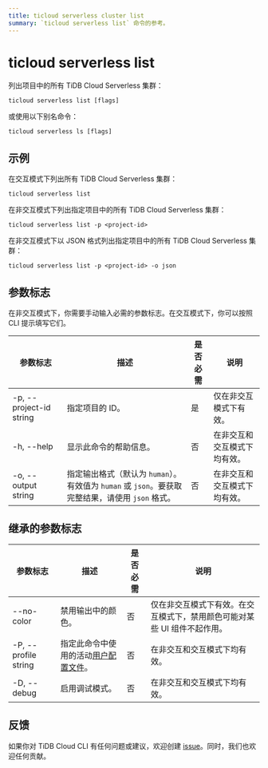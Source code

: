 ```yaml
---
title: ticloud serverless cluster list
summary: `ticloud serverless list` 命令的参考。
---
```


# ticloud serverless list

列出项目中的所有 TiDB Cloud Serverless 集群：

```shell
ticloud serverless list [flags]
```

或使用以下别名命令：

```shell
ticloud serverless ls [flags]
```

## 示例

在交互模式下列出所有 TiDB Cloud Serverless 集群：

```shell
ticloud serverless list
```

在非交互模式下列出指定项目中的所有 TiDB Cloud Serverless 集群：

```shell
ticloud serverless list -p <project-id>
```

在非交互模式下以 JSON 格式列出指定项目中的所有 TiDB Cloud Serverless 集群：

```shell
ticloud serverless list -p <project-id> -o json
```

## 参数标志

在非交互模式下，你需要手动输入必需的参数标志。在交互模式下，你可以按照 CLI 提示填写它们。

| 参数标志               | 描述                                                                                                              | 是否必需 | 说明                                                 |
|------------------------|------------------------------------------------------------------------------------------------------------------|----------|------------------------------------------------------|
| -p, --project-id string | 指定项目的 ID。                                                                                                   | 是       | 仅在非交互模式下有效。                               |
| -h, --help             | 显示此命令的帮助信息。                                                                                           | 否       | 在非交互和交互模式下均有效。                         |
| -o, --output string    | 指定输出格式（默认为 `human`）。有效值为 `human` 或 `json`。要获取完整结果，请使用 `json` 格式。               | 否       | 在非交互和交互模式下均有效。                         |

## 继承的参数标志

| 参数标志              | 描述                                                                                                | 是否必需 | 说明                                                                                                   |
|----------------------|-----------------------------------------------------------------------------------------------------|----------|--------------------------------------------------------------------------------------------------------|
| --no-color           | 禁用输出中的颜色。                                                                                   | 否       | 仅在非交互模式下有效。在交互模式下，禁用颜色可能对某些 UI 组件不起作用。                              |
| -P, --profile string | 指定此命令中使用的活动[用户配置文件](/tidb-cloud/cli-reference.md#user-profile)。                   | 否       | 在非交互和交互模式下均有效。                                                                           |
| -D, --debug          | 启用调试模式。                                                                                       | 否       | 在非交互和交互模式下均有效。                                                                           |

## 反馈

如果你对 TiDB Cloud CLI 有任何问题或建议，欢迎创建 [issue](https://github.com/tidbcloud/tidbcloud-cli/issues/new/choose)。同时，我们也欢迎任何贡献。
